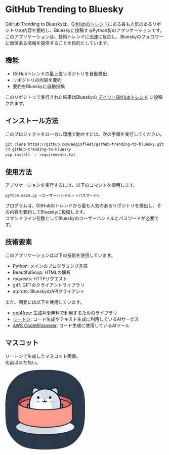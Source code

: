 # GitHub Trending to Bluesky

GitHub Trending to Blueskyは、[GitHubのトレンド](https://github.com/trending)にある最も人気のあるリポジトリの内容を要約し、Blueskyに投稿するPython製のアプリケーションです。  
このアプリケーションは、技術トレンドに迅速に反応し、Blueskyのフォロワーに価値ある情報を提供することを目的としています。

## 機能

- GitHubトレンドの最上位リポジトリを自動検出
- リポジトリの内容を要約
- 要約をBlueskyに自動投稿

このリポジトリで実行された結果はBlueskyの [デイリーGitHubトレンド](https://bsky.app/profile/dailygithubtrends.bsky.social) に投稿されます。

## インストール方法

このプロジェクトをローカル環境で動かすには、次の手順を実行してください。

```bash
git clone https://github.com/aegisfleet/github-trending-to-bluesky.git
cd github-trending-to-bluesky
pip install -r requirements.txt
```

## 使用方法

アプリケーションを実行するには、以下のコマンドを使用します。

```
python main.py <ユーザーハンドル> <パスワード>
```

プログラムは、GitHubのトレンドから最も人気のあるリポジトリを検出し、その内容を要約してBlueskyに投稿します。  
コマンドライン引数としてBlueskyのユーザーハンドルとパスワードが必要です。

## 技術要素

このアプリケーションは以下の技術を使用しています。

- Python: メインのプログラミング言語
- BeautifulSoup: HTMLの解析
- requests: HTTPリクエスト
- g4f: GPTのクライアントライブラリ
- atproto: BlueskyのAPIクライアント

また、開発には以下を使用しています。

- [gpt4free](https://github.com/xtekky/gpt4free): 生成AIを無料で利用するためのライブラリ
- [リートン](https://wrtn.jp/): コード生成やテキスト生成に利用しているAIサービス
- [AWS CodeWhisperer](https://aws.amazon.com/jp/codewhisperer/): コード生成に使用しているAIツール

## マスコット

リートンで生成したマスコット画像。  
名前はまだ無い。

<img src="images\mascot.png" width="50%">
